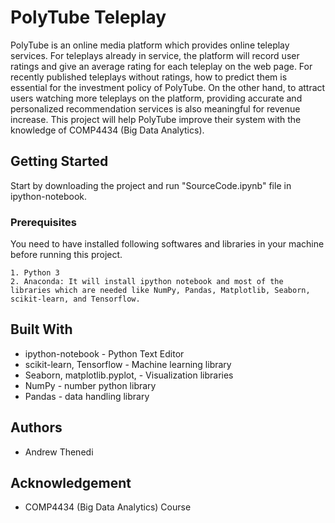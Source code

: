 # PolyTube Teleplay

PolyTube is an online media platform which provides online teleplay services. For teleplays
already in service, the platform will record user ratings and give an average rating for each
teleplay on the web page. For recently published teleplays without ratings, how to predict them
is essential for the investment policy of PolyTube. On the other hand, to attract users watching
more teleplays on the platform, providing accurate and personalized recommendation services is
also meaningful for revenue increase. This project will help PolyTube improve their system
with the knowledge of COMP4434 (Big Data Analytics).

## Getting Started

Start by downloading the project and run "SourceCode.ipynb" file in ipython-notebook.

### Prerequisites

You need to have installed following softwares and libraries in your machine before running this project.

```
1. Python 3
2. Anaconda: It will install ipython notebook and most of the libraries which are needed like NumPy, Pandas, Matplotlib, Seaborn, scikit-learn, and Tensorflow.
```

## Built With

* ipython-notebook - Python Text Editor
* scikit-learn, Tensorflow - Machine learning library
* Seaborn, matplotlib.pyplot, - Visualization libraries
* NumPy - number python library
* Pandas - data handling library

## Authors

* Andrew Thenedi

## Acknowledgement
* COMP4434 (Big Data Analytics) Course
